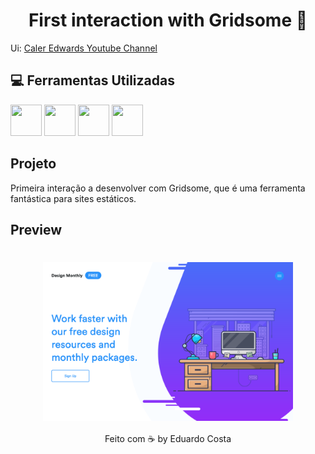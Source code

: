 <h1 align="center"> First interaction with Gridsome 🤯 </h1>


Ui: [Caler Edwards Youtube Channel](https://9elements.com/blog/css-border-radius/)

## :computer: Ferramentas Utilizadas

<img src="https://cdn.svgporn.com/logos/html-5.svg" width="50" height="50" /> <img src="https://cdn.svgporn.com/logos/css-3.svg" width="50" height="50" /> <img src="https://cdn.svgporn.com/logos/vue.svg" width="50" height="50" /> <img src="https://cdn.svgporn.com/logos/javascript.svg" width="50" height="50" />


## Projeto

Primeira interação a desenvolver com Gridsome, que é uma ferramenta fantástica para sites estáticos.


## Preview

<h1 align="center"><img align="center" src="./github_assets/preview.png" alt="Preview" width="400"></img></h1>


<p align="center">Feito com ☕️ by Eduardo Costa</p>
